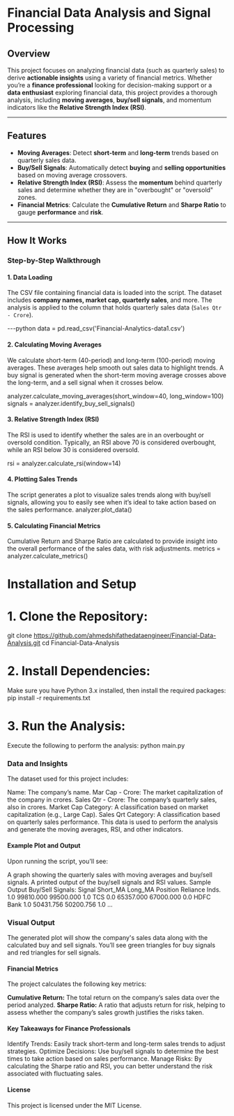 # **Financial Data Analysis and Signal Processing**

## **Overview**
This project focuses on analyzing financial data (such as quarterly sales) to derive **actionable insights** using a variety of financial metrics. Whether you’re a **finance professional** looking for decision-making support or a **data enthusiast** exploring financial data, this project provides a thorough analysis, including **moving averages**, **buy/sell signals**, and momentum indicators like the **Relative Strength Index (RSI)**.

---

## **Features**
- **Moving Averages**: Detect **short-term** and **long-term** trends based on quarterly sales data.
- **Buy/Sell Signals**: Automatically detect **buying** and **selling opportunities** based on moving average crossovers.
- **Relative Strength Index (RSI)**: Assess the **momentum** behind quarterly sales and determine whether they are in "overbought" or "oversold" zones.
- **Financial Metrics**: Calculate the **Cumulative Return** and **Sharpe Ratio** to gauge **performance** and **risk**.

---

## **How It Works**
### **Step-by-Step Walkthrough**

#### 1. **Data Loading**
The CSV file containing financial data is loaded into the script. The dataset includes **company names, market cap, quarterly sales**, and more. The analysis is applied to the column that holds quarterly sales data (`Sales Qtr - Crore`).

---python
data = pd.read_csv('Financial-Analytics-data1.csv')

#### 2. **Calculating Moving Averages**
We calculate short-term (40-period) and long-term (100-period) moving averages. These averages help smooth out sales data to highlight trends. A buy signal is generated when the short-term moving average crosses above the long-term, and a sell signal when it crosses below.

analyzer.calculate_moving_averages(short_window=40, long_window=100)
signals = analyzer.identify_buy_sell_signals()

#### 3. **Relative Strength Index (RSI)**
The RSI is used to identify whether the sales are in an overbought or oversold condition. Typically, an RSI above 70 is considered overbought, while an RSI below 30 is considered oversold.

rsi = analyzer.calculate_rsi(window=14)

#### 4. **Plotting Sales Trends**
The script generates a plot to visualize sales trends along with buy/sell signals, allowing you to easily see when it’s ideal to take action based on the sales performance.
analyzer.plot_data()

#### 5. **Calculating Financial Metrics**
Cumulative Return and Sharpe Ratio are calculated to provide insight into the overall performance of the sales data, with risk adjustments.
metrics = analyzer.calculate_metrics()

# **Installation and Setup**
# 1. Clone the Repository:
git clone https://github.com/ahmedshifathedataengineer/Financial-Data-Analysis.git
cd Financial-Data-Analysis

# 2. Install Dependencies:
Make sure you have Python 3.x installed, then install the required packages:
pip install -r requirements.txt

# 3. Run the Analysis:
Execute the following to perform the analysis:
python main.py

### **Data and Insights**
The dataset used for this project includes:

Name: The company’s name.
Mar Cap - Crore: The market capitalization of the company in crores.
Sales Qtr - Crore: The company’s quarterly sales, also in crores.
Market Cap Category: A classification based on market capitalization (e.g., Large Cap).
Sales Qrt Category: A classification based on quarterly sales performance.
This data is used to perform the analysis and generate the moving averages, RSI, and other indicators.

#### **Example Plot and Output**
Upon running the script, you'll see:

A graph showing the quarterly sales with moving averages and buy/sell signals.
A printed output of the buy/sell signals and RSI values.
Sample Output
Buy/Sell Signals:
                 Signal      Short_MA    Long_MA  Position
Reliance Inds.      1.0    99810.000  99500.000       1.0
TCS                 0.0    65357.000  67000.000       0.0
HDFC Bank           1.0    50431.756  50200.756       1.0
...

### **Visual Output**
The generated plot will show the company's sales data along with the calculated buy and sell signals. You’ll see green triangles for buy signals and red triangles for sell signals.

#### **Financial Metrics**
The project calculates the following key metrics:

**Cumulative Return:** The total return on the company’s sales data over the period analyzed.
**Sharpe Ratio:** A ratio that adjusts return for risk, helping to assess whether the company’s sales growth justifies the risks taken.

#### **Key Takeaways for Finance Professionals**
Identify Trends: Easily track short-term and long-term sales trends to adjust strategies.
Optimize Decisions: Use buy/sell signals to determine the best times to take action based on sales performance.
Manage Risks: By calculating the Sharpe ratio and RSI, you can better understand the risk associated with fluctuating sales.

#### **License**
This project is licensed under the MIT License.


